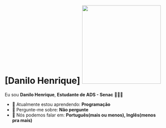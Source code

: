 # [Danilo Henrique] <img src="https://digimitos.com/wp-content/uploads/2024/01/primal-top-pick.gif" width="250px">

Eu sou <strong>Danilo Henrique</strong>, <strong>Estudante de ADS - Senac</strong> 👨🏻‍💻 

- 🚀 Atualmente estou aprendendo: <strong>Programação</strong> 
- 💬 Pergunte-me sobre: <strong>Não pergunte</strong>
- 📣 Nós podemos falar em: <strong>Português(mais ou menos), Inglês(menos pra mais)</strong>

<div align="center">
